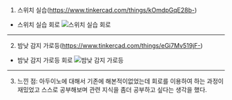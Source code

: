 1. 스위치 실습(https://www.tinkercad.com/things/kOmdpGqE28b-)
- 스위치 실습 회로
![스위치 실습 회로](https://github.com/sejongsmarcle/2024_Spring_SMARCLE_Snaegi_Study/assets/162940624/22d5ce8e-3d50-4ff1-8561-8d0f21f0919c)
--------------
2. 밤낮 감지 가로등(https://www.tinkercad.com/things/eGi7Mv519jF-)
- 밤낮 감지 가로등 회로
![밤낮 감지 가로등](https://www.tinkercad.com/things/eGi7Mv519jF-/editel)
-----------------
3. 느낀 점:
 아두이노에 대해서 기존에 해본적이없었는데 회로를 이용하여 하는 과정이 재밌었고 스스로 공부해보며 관련 지식을 좀더 공부하고 싶다는 생각을 했다.
